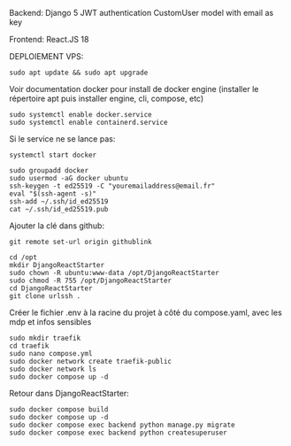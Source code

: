 Backend: Django 5
JWT authentication
CustomUser model with email as key

Frontend: React.JS 18

DEPLOIEMENT VPS:

```
sudo apt update && sudo apt upgrade
```

Voir documentation docker pour install de docker engine (installer le répertoire apt puis installer engine, cli, compose, etc)

```
sudo systemctl enable docker.service
sudo systemctl enable containerd.service
```

Si le service ne se lance pas:

```
systemctl start docker
```

```
sudo groupadd docker
sudo usermod -aG docker ubuntu
ssh-keygen -t ed25519 -C "youremailaddress@email.fr"
eval "$(ssh-agent -s)"
ssh-add ~/.ssh/id_ed25519
cat ~/.ssh/id_ed25519.pub
```

Ajouter la clé dans github:

```
git remote set-url origin githublink
```

```
cd /opt
mkdir DjangoReactStarter
sudo chown -R ubuntu:www-data /opt/DjangoReactStarter
sudo chmod -R 755 /opt/DjangoReactStarter
cd DjangoReactStarter
git clone urlssh .
```

Créer le fichier .env à la racine du projet à côté du compose.yaml, avec les mdp et infos sensibles

```
sudo mkdir traefik
cd traefik
sudo nano compose.yml
sudo docker network create traefik-public
sudo docker network ls
sudo docker compose up -d
```

Retour dans DjangoReactStarter:
```
sudo docker compose build
sudo docker compose up -d
sudo docker compose exec backend python manage.py migrate
sudo docker compose exec backend python createsuperuser
```